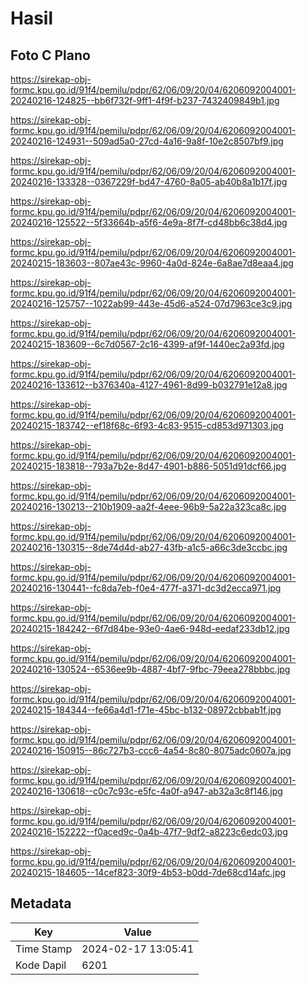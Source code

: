 # Hasil

## Foto C Plano

https://sirekap-obj-formc.kpu.go.id/91f4/pemilu/pdpr/62/06/09/20/04/6206092004001-20240216-124825--bb6f732f-9ff1-4f9f-b237-7432409849b1.jpg

https://sirekap-obj-formc.kpu.go.id/91f4/pemilu/pdpr/62/06/09/20/04/6206092004001-20240216-124931--509ad5a0-27cd-4a16-9a8f-10e2c8507bf9.jpg

https://sirekap-obj-formc.kpu.go.id/91f4/pemilu/pdpr/62/06/09/20/04/6206092004001-20240216-133328--0367229f-bd47-4760-8a05-ab40b8a1b17f.jpg

https://sirekap-obj-formc.kpu.go.id/91f4/pemilu/pdpr/62/06/09/20/04/6206092004001-20240216-125522--5f33664b-a5f6-4e9a-8f7f-cd48bb6c38d4.jpg

https://sirekap-obj-formc.kpu.go.id/91f4/pemilu/pdpr/62/06/09/20/04/6206092004001-20240215-183603--807ae43c-9960-4a0d-824e-6a8ae7d8eaa4.jpg

https://sirekap-obj-formc.kpu.go.id/91f4/pemilu/pdpr/62/06/09/20/04/6206092004001-20240216-125757--1022ab99-443e-45d6-a524-07d7963ce3c9.jpg

https://sirekap-obj-formc.kpu.go.id/91f4/pemilu/pdpr/62/06/09/20/04/6206092004001-20240215-183609--6c7d0567-2c16-4399-af9f-1440ec2a93fd.jpg

https://sirekap-obj-formc.kpu.go.id/91f4/pemilu/pdpr/62/06/09/20/04/6206092004001-20240216-133612--b376340a-4127-4961-8d99-b032791e12a8.jpg

https://sirekap-obj-formc.kpu.go.id/91f4/pemilu/pdpr/62/06/09/20/04/6206092004001-20240215-183742--ef18f68c-6f93-4c83-9515-cd853d971303.jpg

https://sirekap-obj-formc.kpu.go.id/91f4/pemilu/pdpr/62/06/09/20/04/6206092004001-20240215-183818--793a7b2e-8d47-4901-b886-5051d91dcf66.jpg

https://sirekap-obj-formc.kpu.go.id/91f4/pemilu/pdpr/62/06/09/20/04/6206092004001-20240216-130213--210b1909-aa2f-4eee-96b9-5a22a323ca8c.jpg

https://sirekap-obj-formc.kpu.go.id/91f4/pemilu/pdpr/62/06/09/20/04/6206092004001-20240216-130315--8de74d4d-ab27-43fb-a1c5-a66c3de3ccbc.jpg

https://sirekap-obj-formc.kpu.go.id/91f4/pemilu/pdpr/62/06/09/20/04/6206092004001-20240216-130441--fc8da7eb-f0e4-477f-a371-dc3d2ecca971.jpg

https://sirekap-obj-formc.kpu.go.id/91f4/pemilu/pdpr/62/06/09/20/04/6206092004001-20240215-184242--6f7d84be-93e0-4ae6-948d-eedaf233db12.jpg

https://sirekap-obj-formc.kpu.go.id/91f4/pemilu/pdpr/62/06/09/20/04/6206092004001-20240216-130524--6536ee9b-4887-4bf7-9fbc-79eea278bbbc.jpg

https://sirekap-obj-formc.kpu.go.id/91f4/pemilu/pdpr/62/06/09/20/04/6206092004001-20240215-184344--fe66a4d1-f71e-45bc-b132-08972cbbab1f.jpg

https://sirekap-obj-formc.kpu.go.id/91f4/pemilu/pdpr/62/06/09/20/04/6206092004001-20240216-150915--86c727b3-ccc6-4a54-8c80-8075adc0607a.jpg

https://sirekap-obj-formc.kpu.go.id/91f4/pemilu/pdpr/62/06/09/20/04/6206092004001-20240216-130618--c0c7c93c-e5fc-4a0f-a947-ab32a3c8f146.jpg

https://sirekap-obj-formc.kpu.go.id/91f4/pemilu/pdpr/62/06/09/20/04/6206092004001-20240216-152222--f0aced9c-0a4b-47f7-9df2-a8223c6edc03.jpg

https://sirekap-obj-formc.kpu.go.id/91f4/pemilu/pdpr/62/06/09/20/04/6206092004001-20240215-184605--14cef823-30f9-4b53-b0dd-7de68cd14afc.jpg


## Metadata

| Key        | Value               |
| ---------- | ------------------- |
| Time Stamp | 2024-02-17 13:05:41 |
| Kode Dapil | 6201                |



